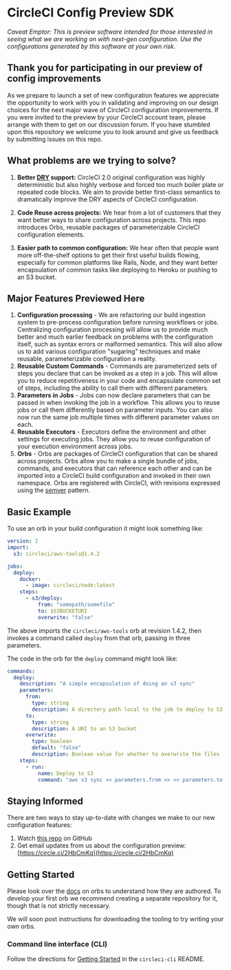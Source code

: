 # CircleCI Config Preview SDK

_Caveat Emptor: This is preview software intended for those interested in seeing what we are working on with next-gen configuration. Use the configurations generated by this software at your own risk._

## Thank you for participating in our preview of config improvements
As we prepare to launch a set of new configuration features we appreciate the opportunity to work with you in validating and improving on our design choices for the next major wave of CircleCI configuration improvements. If you were invited to the preview by your CircleCI account team, please arrange with them to get on our discussion forum. If you have stumbled upon this repository we welcome you to look around and give us feedback by submitting issues on this repo.

## What problems are we trying to solve?
1. **Better [DRY](https://en.wikipedia.org/wiki/Don%27t_repeat_yourself) support:** CircleCI 2.0 original configuration was highly deterministic but also highly verbose and forced too much boiler plate or repeated code blocks. We aim to provide better first-class semantics to dramatically improve the DRY aspects of CircleCI configuration.

2. **Code Reuse across projects:** We hear from a lot of customers that they want better ways to share configuration across projects. This repo introduces Orbs, reusable packages of parameterizable CircleCI configuration elements.

3. **Easier path to common configuration:** We hear often that people want more off-the-shelf options to get their first useful builds flowing, especially for common platforms like Rails, Node, and they want better encapsulation of common tasks like deploying to Heroku or pushing to an S3 bucket.

## Major Features Previewed Here

1. **Configuration processing** - We are refactoring our build ingestion system to pre-process configuration before running workflows or jobs. Centralizing configuration processing will allow us to provide much better and much earlier feedback on problems with the configuration itself, such as syntax errors or malformed semantics. This will also allow us to add various configuration "sugaring" techniques and make reusable, parameterizable configuration a reality.
2. **Reusable Custom Commands** - Commands are parameterized sets of steps you declare that can be invoked as a step in a job. This will allow you to reduce repetitiveness in your code and encapsulate common set of steps, including the ability to call them with different parameters.
3. **Parameters in Jobs** - Jobs can now declare parameters that can be passed in when invoking the job in a workflow. This allows you to reuse jobs or call them differently based on parameter inputs. You can also now run the same job multiple times with different parameter values on each.
4. **Reusable Executors** - Executors define the environment and other settings for executing jobs. They allow you to reuse configuration of your execution environment across jobs.
5. **Orbs** - Orbs are packages of CircleCI configuration that can be shared across projects. Orbs allow you to make a single bundle of jobs, commands, and executors that can reference each other and can be imported into a CircleCI build configuration and invoked in their own namespace. Orbs are registered with CircleCI, with revisions expressed using the [semver](https://semver.org/) pattern.

## Basic Example
To use an orb in your build configuration it might look something like:

```yaml
version: 2
import:
  s3: circleci/aws-tools@1.4.2

jobs:
  deploy:
    docker:
      - image: circleci/node:latest
    steps:
      - s3/deploy:
          from: "somepath/somefile"
          to: $S3BUCKETURI
          overwrite: "false"
```

The above imports the `circleci/aws-tools` orb at revision 1.4.2, then invokes a command called `deploy` from that orb, passing in three parameters.

The code in the orb for the `deploy` command might look like:

```yaml
commands:
  deploy:
    description: "A simple encapsulation of doing an s3 sync"
    parameters:
      from:
        type: string
        description: A directory path local to the job to deploy to S3
      to:
        type: string
        description: A URI to an S3 bucket
      overwrite:
        type: boolean
        default: "false"
        description: Boolean value for whether to overwrite the files
    steps:
      - run:
          name: Deploy to S3
          command: "aws s3 sync << parameters.from >> << parameters.to >><<# parameters.overwrite >> --delete<</ parameters.overwrite >>"
```


## Staying Informed
There are two ways to stay up-to-date with changes we make to our new configuration features:

1. Watch [this repo](https://github.com/CircleCI-Public/config-preview-sdk) on GitHub
2. Get email updates from us about the configuration preview: [https://circle.ci/2HbCmKq](https://circle.ci/2HbCmKq)

## Getting Started
Please look over the [docs](/docs/) on orbs to understand how they are authored. To develop your first orb we recommend creating a separate repository for it, though that is not strictly necessary.

We will soon post instructions for downloading the tooling to try writing your own orbs.

### Command line interface (CLI)
Follow the directions for [Getting Started](https://github.com/CircleCI-Public/circleci-cli/blob/master/README.md#getting-started) in the `circleci-cli` README.